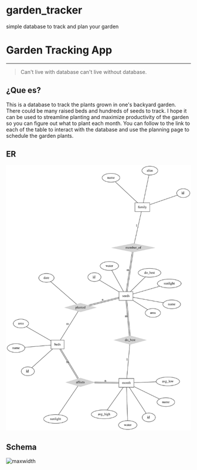 # garden_tracker
simple database to track and plan your garden


# Garden Tracking App #
---

> Can't live with database can't live without database.


## ¿Que es? ##
This is a database to track the plants grown in one's backyard garden. There could be many raised beds and hundreds of seeds to track. I hope it can be used to streamline planting and maximize productivity of the garden so you can figure out what to plant each month. You can follow to the link to each of the table to interact with the database and use the planning page to schedule the garden plants. 

## ER ##
![maxwidth](./doc/er.svg "ER model")

## Schema ##

![maxwidth](./doc/scheme.svg "schema")




